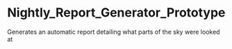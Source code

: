 # Nightly_Report_Generator_Prototype
Generates an automatic report detailing what parts of the sky were looked at
